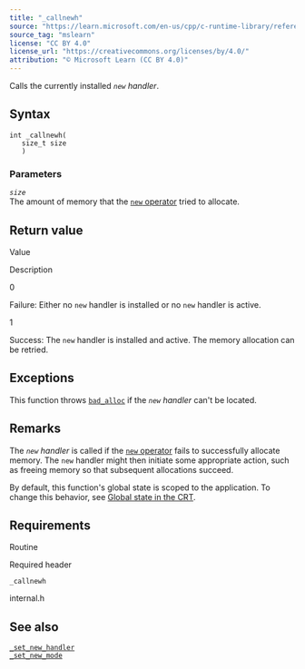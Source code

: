 ```yaml
---
title: "_callnewh"
source: "https://learn.microsoft.com/en-us/cpp/c-runtime-library/reference/callnewh?view=msvc-170"
source_tag: "mslearn"
license: "CC BY 4.0"
license_url: "https://creativecommons.org/licenses/by/4.0/"
attribution: "© Microsoft Learn (CC BY 4.0)"
---
```

Calls the currently installed _`new` handler_.

## Syntax

```
int _callnewh(
   size_t size
   )
```

### Parameters

_`size`_  
The amount of memory that the [`new` operator](https://learn.microsoft.com/en-us/cpp/cpp/new-operator-cpp?view=msvc-170) tried to allocate.

## Return value

Value

Description

0

Failure: Either no `new` handler is installed or no `new` handler is active.

1

Success: The `new` handler is installed and active. The memory allocation can be retried.

## Exceptions

This function throws [`bad_alloc`](https://learn.microsoft.com/en-us/cpp/standard-library/bad-alloc-class?view=msvc-170) if the _`new` handler_ can't be located.

## Remarks

The _`new` handler_ is called if the [`new` operator](https://learn.microsoft.com/en-us/cpp/cpp/new-operator-cpp?view=msvc-170) fails to successfully allocate memory. The `new` handler might then initiate some appropriate action, such as freeing memory so that subsequent allocations succeed.

By default, this function's global state is scoped to the application. To change this behavior, see [Global state in the CRT](https://learn.microsoft.com/en-us/cpp/c-runtime-library/global-state?view=msvc-170).

## Requirements

Routine

Required header

`_callnewh`

internal.h

## See also

[`_set_new_handler`](https://learn.microsoft.com/en-us/cpp/c-runtime-library/reference/set-new-handler?view=msvc-170)  
[`_set_new_mode`](https://learn.microsoft.com/en-us/cpp/c-runtime-library/reference/set-new-mode?view=msvc-170)